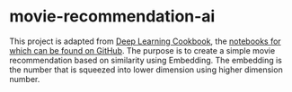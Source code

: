 # movie-recommendation-ai
This project is adapted from [Deep Learning Cookbook](http://shop.oreilly.com/product/0636920097471.do), the [notebooks for which can be found on GitHub](https://github.com/DOsinga/deep_learning_cookbook). The purpose is to create a simple movie recommendation based on similarity using Embedding. The embedding is the number that is squeezed into lower dimension using higher dimension number.

